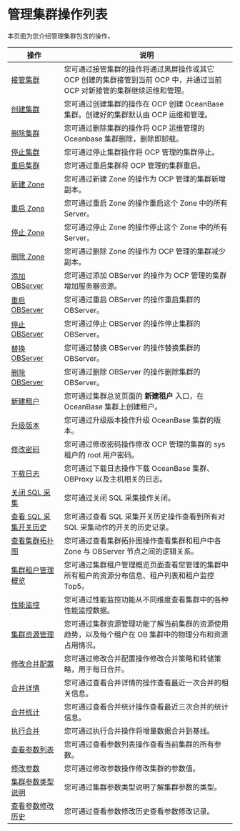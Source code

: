 # 管理集群操作列表


本页面为您介绍管理集群包含的操作。


|                              操作                              |                                  说明                                  |
|--------------------------------------------------------------|----------------------------------------------------------------------|
| [接管集群](300.basic-operations/100.takeover-cluster.md)          | 您可通过接管集群的操作将通过黑屏操作或其它 OCP 创建的集群接管到当前 OCP 中，并通过当前 OCP 对新接管的集群继续运维和管理。 |
| [创建集群](300.basic-operations/200.create-a-cluster.md)          | 您可通过创建集群的操作在 OCP 创建 OceanBase 集群。创建好的集群默认由 OCP 运维和管理。                |
| [删除集群](300.basic-operations/300.delete-a-cluster.md)          | 您可通过删除集群的操作将 OCP 运维管理的 Oceanbase 集群删除，删除即卸载。                         |
| [停止集群](300.basic-operations/400.userguide-stop-a-cluster.md)          | 您可通过停止集群操作将 OCP 管理的集群停止。                                             |
| [重启集群](300.basic-operations/600.restart-a-cluster.md)          | 您可通过重启集群将 OCP 管理的集群重启。                                               |
| [新建 Zone](300.basic-operations/700.manage-cluster-zones/100.userguide-create-zone.md)       | 您可通过新建 Zone 的操作为 OCP 管理的集群新增副本。                                      |
| [重启 Zone](300.basic-operations/700.manage-cluster-zones/300.userguide-restart-zone.md)       | 您可通过重启 Zone 的操作重启这个 Zone 中的所有 Server。                                |
| [停止 Zone](300.basic-operations/700.manage-cluster-zones/500.userguide-stop-zone.md)       | 您可通过停止 Zone 的操作停止这个 Zone 中的所有 Server。                                |
| [删除 Zone](300.basic-operations/700.manage-cluster-zones/700.userguide-delete-a-zone.md)       | 您可通过删除 Zone 的操作为 OCP 管理的集群减少副本。                                      |
| [添加 OBServer](300.basic-operations/800.manage-the-observer-cluster/100.cluster-add-observer.md)   | 您可通过添加 OBServer 的操作为 OCP 管理的集群增加服务器资源。                               |
| [重启 OBServer](300.basic-operations/800.manage-the-observer-cluster/300.cluster-restart-observer.md)   | 您可通过重启 OBServer 的操作重启集群的 OBServer。                                   |
| [停止 OBServer](300.basic-operations/800.manage-the-observer-cluster/500.cluster-stop-observer.md)   | 您可通过停止 OBServer 的操作停止集群的 OBServer。                                   |
| [替换 OBServer](300.basic-operations/800.manage-the-observer-cluster/700.cluster-replace-observer.md)   | 您可通过替换 OBServer 的操作替换集群的 OBServer。                                   |
| [删除 OBServer](300.basic-operations/800.manage-the-observer-cluster/900.cluster-delete-observer.md)   | 您可通过删除 OBServer 的操作删除集群的 OBServer。                                   |
| [新建租户](../500.manage-tenants/200.basic-tenant-operations/100.userguide-create-a-tenant.md)          | 您可通过集群总览页面的 **新建租户** 入口，在 OceanBase 集群上创建租户。                         |
| [升级版本](300.basic-operations/1100.userguide-upgrade-version.md)          | 您可通过升级版本操作升级 OceanBase 集群的版本。                                        |
| [修改密码](300.basic-operations/1300.userguide-change-password.md)          | 您可通过修改密码操作修改 OCP 管理的集群的 sys 租户的 root 用户密码。                           |
| [下载日志](300.basic-operations/1500.download-log.md)          | 您可通过下载日志操作下载 OceanBase 集群、OBProxy 以及主机相关的日志。                         |
| [关闭 SQL 采集](300.basic-operations/1600.cluster-disable-sql-collection.md)     | 您可通过关闭 SQL 采集操作关闭。                                                   |
| [查看 SQL 采集开关历史](300.basic-operations/1800.cluster-view-the-sql-collection-switch-history.md) | 您可通过查看 SQL 采集开关历史操作查看到所有对 SQL 采集动作的开关的历史记录。                          |
| [查看集群拓扑图](../400.manage-clusters/400.userguide-view-the-cluster-topology.md)       | 您可通过查看集群拓扑图操作查看集群和租户中各 Zone 与 OBServer 节点之间的逻辑关系。                    |
| [集群租户管理概览](../400.manage-clusters/600.userguide-cluster-tenant-management-overview.md)      | 您可通过集群租户管理概览页面查看您管理的集群中所有租户的资源分布信息、租户列表和租户监控 Top5。                   |
| [性能监控](../400.manage-clusters/800.cluster-performance-monitoring.md)          | 您可通过性能监控功能从不同维度查看集群中的各种性能监控数据。                                       |
| [集群资源管理](../400.manage-clusters/1000.cluster-resource-management.md)        | 您可通过集群资源管理功能了解当前集群的资源使用趋势，以及每个租户在 OB 集群中的物理分布和资源占用情况。                |
| [修改合并配置](1100.merge-management/100.userguide-modify-a-merge-configuration.md)        | 您可通过修改合并配置操作修改合并策略和转储策略，用于每日合并。                                      |
| [合并详情](1100.merge-management/300.cluster-merge-details.md)          | 您可通过查看合并详情的操作查看最近一次合并的相关信息。                                          |
| [合并统计](1100.merge-management/500.cluster-merging-statistics.md)          | 您可通过查看合并统计操作查看最近三次合并的统计信息。                                           |
| [执行合并](1100.merge-management/700.cluster-perform-merge.md)          | 您可通过执行合并操作将增量数据合并到基线。                                                |
| [查看参数列表](1200.parameters/100.cluster-view-the-parameter-list.md)        | 您可通过查看参数列表操作查看当前集群的所有参数。                                             |
| [修改参数](1200.parameters/300.cluster-modify-parameters.md)          | 您可通过修改参数操作修改集群的参数值。                                                  |
| [集群参数类型说明](1200.parameters/500.cluster-parameter-type.md)      | 您可通过集群参数类型说明了解集群参数的类型。                                               |
| [查看参数修改历史](1200.parameters/600.cluster-view-parameter-modification-history.md)      | 您可通过查看参数修改历史查看参数修改记录。                                                |
